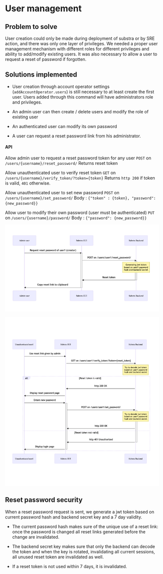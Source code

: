# User management

## Problem to solve

User creation could only be made during deployment of substra or by SRE action, and there was only one layer of privileges. We needed a proper user management mechanism with different roles for different privileges and ability to add/modify existing users. It was also necessary to allow a user to request a reset of password if forgotten.

## Solutions implemented

- User creation through account operator settings (`addAccountOperator.users`) is still necessary to at least create the first user. Users added through this command will have administrators role and privileges.

- An admin user can then create / delete users and modify the role of existing user

- An authenticated user can modify its own password

- A user can request a reset password link from his administrator.

#### API

Allow admin user to request a reset password token for any user
`POST` on `/users/{username}/reset_password/`
Returns reset token

Allow unauthenticated user to verify reset token
`GET` on `/users/{username}/verify_token/?token={token}`
Returns `http 200` if token is valid, `401` otherwise.

Allow unauthenticated user to set new password
`POST` on `/users/{username}/set_password/`
Body : `{"token" : {token}, "password": {new_password}}`

Allow user to modify their own password (user must be authenticated)
`PUT` on `/users/{username}/password/`
Body : `{"password": {new_password}}`


![Reset password link generation](./schemas/reset-password-request.png)

![Reset password flow](./schemas/reset-password-flow.png)



## Reset password security

When a reset password request is sent, we generate a jwt token based on current password hash and backend secret key and a 7 day validity.

- The current password hash makes sure of the unique use of a reset link: once the password is changed all reset links generated before the change are invalidated.

- The backend secret key makes sure that only the backend can decode the token and when the key is rotated, invalidating all current sessions, all unused reset token are invalidated as well.

- If a reset token is not used within 7 days, it is invalidated.
